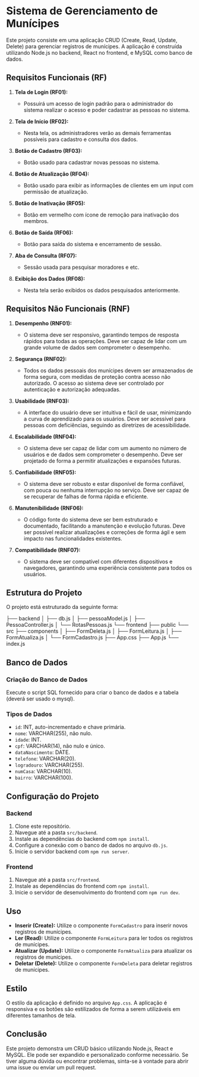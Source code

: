 # Sistema de Gerenciamento de Munícipes

Este projeto consiste em uma aplicação CRUD (Create, Read, Update, Delete) para gerenciar registros de munícipes. A aplicação é construída utilizando Node.js no backend, React no frontend, e MySQL como banco de dados.

## Requisitos Funcionais (RF)

1. **Tela de Login (RF01):** 
   - Possuirá um acesso de login padrão para o administrador do sistema realizar o acesso e poder cadastrar as pessoas no sistema.

2. **Tela de Início (RF02):** 
   - Nesta tela, os administradores verão as demais ferramentas possíveis para cadastro e consulta dos dados.

3. **Botão de Cadastro (RF03):** 
   - Botão usado para cadastrar novas pessoas no sistema.

4. **Botão de Atualização (RF04):** 
   - Botão usado para exibir as informações de clientes em um input com permissão de atualização.

5. **Botão de Inativação (RF05):** 
   - Botão em vermelho com ícone de remoção para inativação dos membros.

6. **Botão de Saída (RF06):** 
   - Botão para saída do sistema e encerramento de sessão.

7. **Aba de Consulta (RF07):** 
   - Sessão usada para pesquisar moradores e etc.

8. **Exibição dos Dados (RF08):** 
   - Nesta tela serão exibidos os dados pesquisados anteriormente.

## Requisitos Não Funcionais (RNF)

1. **Desempenho (RNF01):** 
   - O sistema deve ser responsivo, garantindo tempos de resposta rápidos para todas as operações. Deve ser capaz de lidar com um grande volume de dados sem comprometer o desempenho.

2. **Segurança (RNF02):** 
   - Todos os dados pessoais dos munícipes devem ser armazenados de forma segura, com medidas de proteção contra acesso não autorizado. O acesso ao sistema deve ser controlado por autenticação e autorização adequadas.

3. **Usabilidade (RNF03):** 
   - A interface do usuário deve ser intuitiva e fácil de usar, minimizando a curva de aprendizado para os usuários. Deve ser acessível para pessoas com deficiências, seguindo as diretrizes de acessibilidade.

4. **Escalabilidade (RNF04):** 
   - O sistema deve ser capaz de lidar com um aumento no número de usuários e de dados sem comprometer o desempenho. Deve ser projetado de forma a permitir atualizações e expansões futuras.

5. **Confiabilidade (RNF05):** 
   - O sistema deve ser robusto e estar disponível de forma confiável, com pouca ou nenhuma interrupção no serviço. Deve ser capaz de se recuperar de falhas de forma rápida e eficiente.

6. **Manutenibilidade (RNF06):** 
   - O código fonte do sistema deve ser bem estruturado e documentado, facilitando a manutenção e evolução futuras. Deve ser possível realizar atualizações e correções de forma ágil e sem impacto nas funcionalidades existentes.

7. **Compatibilidade (RNF07):** 
   - O sistema deve ser compatível com diferentes dispositivos e navegadores, garantindo uma experiência consistente para todos os usuários.

## Estrutura do Projeto

O projeto está estruturado da seguinte forma:

├── backend
│ ├── db.js
│ ├── pessoaModel.js
│ ├── PessoaController.js
│ └── RotasPessoas.js
└── frontend
├── public
└── src
├── components
│ ├── FormDeleta.js
│ ├── FormLeitura.js
│ ├── FormAtualiza.js
│ └── FormCadastro.js
├── App.css
├── App.js
└── index.js


## Banco de Dados

### Criação do Banco de Dados

Execute o script SQL fornecido para criar o banco de dados e a tabela (deverá ser usado o mysql).

### Tipos de Dados

- `id`: INT, auto-incrementado e chave primária.
- `nome`: VARCHAR(255), não nulo.
- `idade`: INT.
- `cpf`: VARCHAR(14), não nulo e único.
- `dataNascimento`: DATE.
- `telefone`: VARCHAR(20).
- `logradouro`: VARCHAR(255).
- `numCasa`: VARCHAR(10).
- `bairro`: VARCHAR(100).

## Configuração do Projeto

### Backend

1. Clone este repositório.
2. Navegue até a pasta `src/backend`.
3. Instale as dependências do backend com `npm install`.
4. Configure a conexão com o banco de dados no arquivo `db.js`.
5. Inicie o servidor backend com `npm run server`.

### Frontend

1. Navegue até a pasta `src/frontend`.
2. Instale as dependências do frontend com `npm install`.
3. Inicie o servidor de desenvolvimento do frontend com `npm run dev`.

## Uso

- **Inserir (Create):** Utilize o componente `FormCadastro` para inserir novos registros de munícipes.
- **Ler (Read):** Utilize o componente `FormLeitura` para ler todos os registros de munícipes.
- **Atualizar (Update):** Utilize o componente `FormAtualiza` para atualizar os registros de munícipes.
- **Deletar (Delete):** Utilize o componente `FormDeleta` para deletar registros de munícipes.

## Estilo

O estilo da aplicação é definido no arquivo `App.css`. A aplicação é responsiva e os botões são estilizados de forma a serem utilizáveis em diferentes tamanhos de tela.

## Conclusão

Este projeto demonstra um CRUD básico utilizando Node.js, React e MySQL. Ele pode ser expandido e personalizado conforme necessário. Se tiver alguma dúvida ou encontrar problemas, sinta-se à vontade para abrir uma issue ou enviar um pull request.
